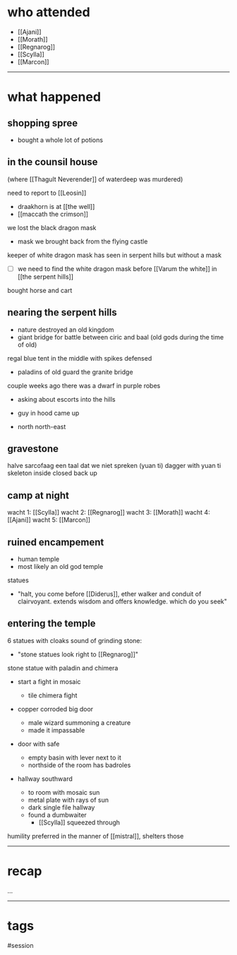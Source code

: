 # who attended

- [[Ajani]]
- [[Morath]]
- [[Regnarog]]
- [[Scylla]]
- [[Marcon]]

---
# what happened

## shopping spree
- bought a whole lot of potions

## in the counsil house
(where [[Thagult Neverender]] of waterdeep was murdered)

need to report to [[Leosin]]
- draakhorn is at [[the well]]
- [[maccath the crimson]] 

we lost the black dragon mask
- mask we brought back from the flying castle

keeper of white dragon mask has seen in serpent hills but without a mask

- [ ] we need to find the white dragon mask before [[Varum the white]] in [[the serpent hills]]

bought horse and cart

## nearing the serpent hills
- nature destroyed an old kingdom
- giant bridge for battle between ciric and baal (old gods during the time of old)

regal blue tent in the middle with spikes defensed
- paladins of old guard the granite bridge


couple weeks ago there was a dwarf in purple robes
- asking about escorts into the hills
- guy in hood came up

- north north-east 

## gravestone
halve sarcofaag
een taal dat we niet spreken (yuan ti)
dagger with yuan ti skeleton inside
closed back up

## camp at night
wacht 1: [[Scylla]]
wacht 2: [[Regnarog]]
wacht 3: [[Morath]]
wacht 4: [[Ajani]]
wacht 5: [[Marcon]]

## ruined encampement
- human temple
- most likely an old god temple

statues
- "halt, you come before [[Diderus]], ether walker and conduit of clairvoyant. extends wisdom and offers knowledge. which do you seek"

## entering the temple
6 statues with cloaks 
sound of grinding stone:
- "stone statues look right to [[Regnarog]]"

stone statue with paladin and chimera
- start a fight in mosaic
	- tile chimera fight

- copper corroded big door
	- male wizard summoning a creature
	- made it impassable

- door with safe
	- empty basin with lever next to it
	- northside of the room has badroles

- hallway southward
	- to room with mosaic sun
	- metal plate with rays of sun
	- dark single file hallway
	- found a dumbwaiter
		- [[Scylla]] squeezed through

humility preferred in the manner of [[mistral]], shelters those 

---
# recap

...

---
# tags

#session